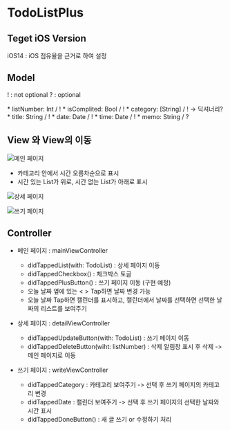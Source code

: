 # TodoListPlus

## Teget iOS Version
iOS14 : iOS 점유율을 근거로 하여 설정

## Model
! : not optional
? : optional

<TodoList>
* listNumber: Int     / !
* isComplited: Bool   / !
* category: [String]  / !         -> 딕셔너리?
* title: String       / !
* date: Date          / !
* time: Date          / !
* memo: String        / ?

## View 와 View의 이동
![메인 페이지](https://img1.daumcdn.net/thumb/R1280x0/?scode=mtistory2&fname=https%3A%2F%2Fblog.kakaocdn.net%2Fdn%2FbuCsvs%2Fbtsr4kcQSC7%2Fq4x33pb6vAcQCm6XCchnek%2Fimg.jpg)

* 카테고리 안에서 시간 오름차순으로 표시
* 시간 있는 List가 위로, 시간 없는 List가 아래로 표시

![상세 페이지](https://img1.daumcdn.net/thumb/R1280x0/?scode=mtistory2&fname=https%3A%2F%2Fblog.kakaocdn.net%2Fdn%2FJc16C%2FbtsrZlX0lWB%2FgQ8nJdzie6P2pDHIpdo4ok%2Fimg.jpg)

![쓰기 페이지](https://img1.daumcdn.net/thumb/R1280x0/?scode=mtistory2&fname=https%3A%2F%2Fblog.kakaocdn.net%2Fdn%2FN9dZZ%2Fbtsr5Vp6lgH%2FxtSX9DSbwHGgSETe5K4SuK%2Fimg.jpg)

## Controller
* 메인 페이지 : mainViewController
    - didTappedList(with: TodoList) : 상세 페이지 이동
    - didTappedCheckbox() : 체크박스 토글
    - didTappedPlusButton() : 쓰기 페이지 이동
    (구현 예정)
    - 오늘 날짜 옆에 있는 < > Tap하면 날짜 변경 가능
    - 오늘 날짜 Tap하면 캘린더를 표시하고, 캘린더에서 날짜를 선택하면 선택한 날짜의 리스트를 보여주기
    
* 상세 페이지 : detailViewController
    - didTappedUpdateButton(with: TodoList) : 쓰기 페이지 이동
    - didTappedDeleteButton(wiht: listNumber) : 삭제 알림창 표시 후 삭제 -> 메인 페이지로 이동
    
* 쓰기 페이지 : writeViewController
    - didTappedCategory : 카테고리 보여주기 -> 선택 후 쓰기 페이지의 카테고리 변경
    - didTappedDate : 캘린더 보여주기 -> 선택 후 쓰기 페이지의 선택한 날짜와 시간 표시
    - didTappedDoneButton() : 새 글 쓰기 or 수정하기 처리
